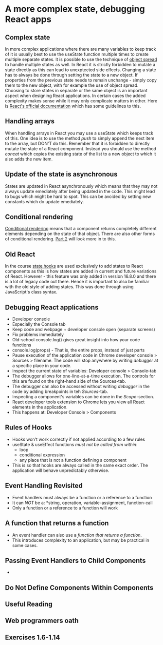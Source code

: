 # A more complex state, debugging React apps

## Complex state
In more complex applications where there are many variables to keep track of it is usually best to use the useState function multiple times to create multiple separate states.
It is possible to use the technique of [object spread](https://developer.mozilla.org/en-US/docs/Web/JavaScript/Reference/Operators/Spread_syntax) to handle multiple states as well.
In React it is strictly forbidden to mutate a state directly as this can lead to unexptected side effects. Changing a state has to always be done through setting the state to a new object. If properties from the previous state needs to remain unchange - simply copy them to the new object, with for example the use of object spread.
Choosing to store states in separate or the same object is an important aspect when designing React applications. In certain cases the added complexity makes sense while it may only complicate  matters in other. Here is [React's official documentation](https://react.dev/learn/choosing-the-state-structure) which has some guidelines to this. 

## Handling arrays
When handling arrays in React you may use a useState which keeps track of this. One idea is to use the method *push* to simply append the next item to the array, but DON'T do this. Remember that it is forbidden to directly mutate the state of a React component. Instead you should use the method *concat* which copies the existing state of the list to a new object to which it also adds the new item.

## Update of the state is asynchronous
States are updated in React asynchronously which means that they may not always update emediately after being updated in the code. This might lead to bugs which might be hard to spot. This can be avoided by setting new constants which do update emediately.

## Conditional rendering
[Conditional rendering](https://react.dev/learn/conditional-rendering) means that a component returns completely different elements depending on the state of that object. There are also other forms of conditional rendering. [Part 2](https://github.com/Catrovitch/Full-Stack-Open-Notes/tree/main/Part-2) will look more in to this.

## Old React
In the course [state hooks](https://react.dev/learn/state-a-components-memory) are used exclusively to add states to React components as this is how states are added in current and future variations of React. However - this feature was only added in version 16.8.0 and there is a lot of legacy code out there. Hence it is important to also be familiar with the old style of adding states. This was done through using JavaScript's class syntax. 

## Debugging React applications
- Developer console
- Especially the Console tab
- Keep code and webpage + developer console open (separate screens)
- Fix problems immediately
- Old-school console.log() gives great insight into how your code functions
- console.log(props) - That is, the entire props, instead of just parts
- Pause execution of the application code in Chrome developer console > Sources > filename. The code will stop anywhere by writing *debugger* at a specific place in your code.
- Inspect the current state of variables: Developer console > Console-tab
- The debugger allows for one-line-at-a-time execution. The controls for this are found on the right-hand side of the Sources-tab.
- The debugger can also be accessed without writing *debugger* in the code by adding breakpoints in teh *Sources*-tab.
- Inspecting a component's variables can be done in the *Scope*-section.
- React developer tools extension to Chrome lets you view all React elements in the application.
- This happens at: Developer Console > Components

## Rules of Hooks
- Hooks won't work correctly if not applied according to a few rules
- useState & useEffect functions *must not be called from within*:
    - loop
    - conditional expression
    - any place that is not a function defining a component
- This is so that hooks are always called in the same exact order. The application will behave unpredictably otherwise.

## Event Handling Revisited
- Event handlers must always be a function or a reference to a function
- It can *NOT* be a: *string, operation, variable-assignment, function-call
- Only a function or a reference to a function will work

## A function that returns a function
- An event handler can also use a *function that returns a function*.
- This introduces complexity to an application, but may be practical in some cases.

## Passing Event Handlers to Child Components
- 
## Do Not Define Components Within Components

## Useful Reading

## Web programmers oath

## Exercises 1.6-1.14
